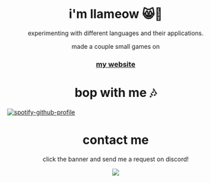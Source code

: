<h1 align="center">i'm llameow 😸🦙</h1>
<p align="center">experimenting with different languages and their applications.</p>
<p align="center">made a couple small games on </p>
<h3 align="center"><a href="google.com">my website</a></p></h3>


<h1 align="center">bop with me 🎶</h1>


[![spotify-github-profile](https://spotify-github-profile.vercel.app/api/view?uid=ydos5vt5gwuv9ijqhuh6flc6o&cover_image=false&theme=default)](https://github.com/kittinan/spotify-github-profile)

<h1 align="center">contact me</h1>
<p align="center">click the banner and send me a request on discord!</p>

<p align="center">
    <a href="https://discord.com/users/443287359425871872"><img src="https://lanyard-profile-readme.vercel.app/api/443287359425871872"/></a>
</p>

